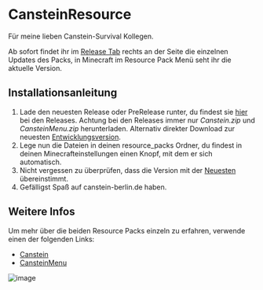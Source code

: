 # CansteinResource

Für meine lieben Canstein-Survival Kollegen.

Ab sofort findet ihr im [Release Tab](https://github.com/Emilthesleeper/CansteinResource/releases) rechts an der Seite die einzelnen Updates des Packs, in Minecraft im Resource Pack Menü seht ihr die aktuelle Version.

## Installationsanleitung
1. Lade den neuesten Release oder PreRelease runter, du findest sie [hier](https://github.com/Emilthesleeper/CansteinResource/releases) bei den Releases. Achtung bei den Releases immer nur *Canstein.zip* und *CansteinMenu.zip* herunterladen. Alternativ direkter Download zur neuesten [Entwicklungsversion](https://github.com/Emilthesleeper/CansteinResource/archive/refs/heads/main.zip).
2. Lege nun die Dateien in deinen resource_packs Ordner, du findest in deinen Minecrafteinstellungen einen Knopf, mit dem er sich automatisch.
3. Nicht vergessen zu überprüfen, dass die Version mit der [Neuesten](https://github.com/Emilthesleeper/CansteinResource/releases) übereinstimmt.
4. Gefälligst Spaß auf canstein-berlin.de haben.

## Weitere Infos
Um mehr über die beiden Resource Packs einzeln zu erfahren, verwende einen der folgenden Links:
 - [Canstein](https://github.com/Emilthesleeper/CansteinResource/tree/Canstein)
 - [CansteinMenu](https://github.com/Emilthesleeper/CansteinResource/tree/CansteinMenu)

![image](https://github.com/user-attachments/assets/cfd56bdd-911f-4446-b517-70df383834bb)
